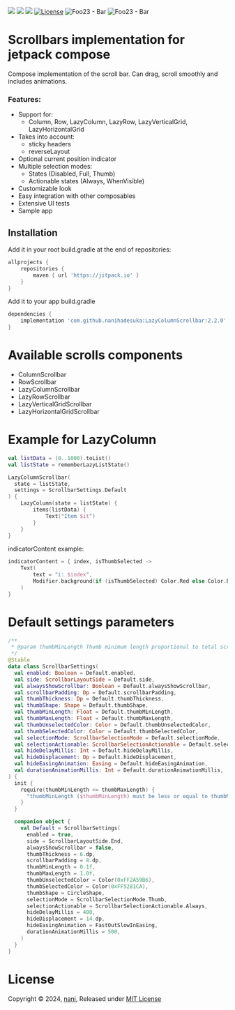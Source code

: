 [![](https://jitpack.io/v/nanihadesuka/LazyColumnScrollbar.svg)](https://jitpack.io/#nanihadesuka/LazyColumnScrollbar)
[![](https://jitpack.io/v/nanihadesuka/LazyColumnScrollbar/month.svg)](https://jitpack.io/#nanihadesuka/LazyColumnScrollbar)
[![](https://github.com/nanihadesuka/LazyColumnScrollbar/actions/workflows/tests.yml/badge.svg?branch=master)](https://github.com/nanihadesuka/LazyColumnScrollbar/commits/master)
[![License](https://img.shields.io/badge/License-MIT-blue)](https://github.com/nanihadesuka/LazyColumnScrollbar/blob/main/LICENSE)
![Foo23 - Bar](https://img.shields.io/badge/Kotlin-1.9.23-339933)
![Foo23 - Bar](https://img.shields.io/badge/Compose_BOM-2024.04.00-339933)

# Scrollbars implementation for jetpack compose

Compose implementation of the scroll bar. Can drag, scroll smoothly and includes animations.

### Features:

- Support for:
    - Column, Row, LazyColumn, LazyRow, LazyVerticalGrid, LazyHorizontalGrid
- Takes into account:
    - sticky headers
    - reverseLayout
- Optional current position indicator
- Multiple selection modes:
    - States (Disabled, Full, Thumb)
    - Actionable states (Always, WhenVisible)
- Customizable look
- Easy integration with other composables
- Extensive UI tests
- Sample app

## Installation

Add it in your root build.gradle at the end of repositories:

```groovy
allprojects {
    repositories {
        maven { url 'https://jitpack.io' }
    }
}
```

Add it to your app build.gradle

```groovy
dependencies {
    implementation 'com.github.nanihadesuka:LazyColumnScrollbar:2.2.0'
}
```

# Available scrolls components
- ColumnScrollbar
- RowScrollbar
- LazyColumnScrollbar
- LazyRowScrollbar
- LazyVerticalGridScrollbar
- LazyHorizontalGridScrollbar

# Example for LazyColumn
```kotlin
val listData = (0..1000).toList()
val listState = rememberLazyListState()

LazyColumnScrollbar(
  state = listState,
  settings = ScrollbarSettings.Default  
) {
    LazyColumn(state = listState) {
        items(listData) {
            Text("Item $it")
        }
    }
}
```

indicatorContent example:

```kotlin
indicatorContent = { index, isThumbSelected ->
    Text(
        text = "i: $index",
        Modifier.background(if (isThumbSelected) Color.Red else Color.Black, CircleShape)
    )
}
```

# Default settings parameters
```kotlin
/**
 * @param thumbMinLength Thumb minimum length proportional to total scrollbar's length (eg: 0.1 -> 10% of total)
 */
@Stable
data class ScrollbarSettings(
  val enabled: Boolean = Default.enabled,
  val side: ScrollbarLayoutSide = Default.side,
  val alwaysShowScrollbar: Boolean = Default.alwaysShowScrollbar,
  val scrollbarPadding: Dp = Default.scrollbarPadding,
  val thumbThickness: Dp = Default.thumbThickness,
  val thumbShape: Shape = Default.thumbShape,
  val thumbMinLength: Float = Default.thumbMinLength,
  val thumbMaxLength: Float = Default.thumbMaxLength,
  val thumbUnselectedColor: Color = Default.thumbUnselectedColor,
  val thumbSelectedColor: Color = Default.thumbSelectedColor,
  val selectionMode: ScrollbarSelectionMode = Default.selectionMode,
  val selectionActionable: ScrollbarSelectionActionable = Default.selectionActionable,
  val hideDelayMillis: Int = Default.hideDelayMillis,
  val hideDisplacement: Dp = Default.hideDisplacement,
  val hideEasingAnimation: Easing = Default.hideEasingAnimation,
  val durationAnimationMillis: Int = Default.durationAnimationMillis,
) {
  init {
    require(thumbMinLength <= thumbMaxLength) {
      "thumbMinLength ($thumbMinLength) must be less or equal to thumbMaxLength ($thumbMaxLength)"
    }
  }

  companion object {
    val Default = ScrollbarSettings(
      enabled = true,
      side = ScrollbarLayoutSide.End,
      alwaysShowScrollbar = false,
      thumbThickness = 6.dp,
      scrollbarPadding = 8.dp,
      thumbMinLength = 0.1f,
      thumbMaxLength = 1.0f,
      thumbUnselectedColor = Color(0xFF2A59B6),
      thumbSelectedColor = Color(0xFF5281CA),
      thumbShape = CircleShape,
      selectionMode = ScrollbarSelectionMode.Thumb,
      selectionActionable = ScrollbarSelectionActionable.Always,
      hideDelayMillis = 400,
      hideDisplacement = 14.dp,
      hideEasingAnimation = FastOutSlowInEasing,
      durationAnimationMillis = 500,
    )
  }
}
```

# License

Copyright © 2024, [nani](https://github.com/nanihadesuka), Released under [MIT License](LICENSE)
